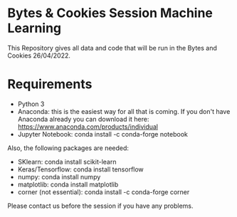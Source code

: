 # Bytes & Cookies Session Machine Learning
This Repository gives all data and code that will be run in the Bytes and Cookies 26/04/2022.

# Requirements

- Python 3
- Anaconda: this is the easiest way for all that is coming. If you don't have Anaconda already you can download it here: https://www.anaconda.com/products/individual </br>
- Jupyter Notebook: conda install -c conda-forge notebook</br> 

Also, the following packages are needed:
- SKlearn: conda install scikit-learn
- Keras/Tensorflow: conda install tensorflow
- numpy: conda install numpy
- matplotlib: conda install matplotlib
- corner (not essential): conda install -c conda-forge corner

Please contact us before the session if you have any problems. </br>
